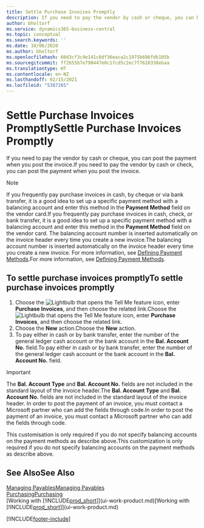 ```yaml
---
title: Settle Purchase Invoices Promptly
description: If you need to pay the vendor by cash or cheque, you can have the necessary posting done when you post the invoice.
author: bholtorf
ms.service: dynamics365-business-central
ms.topic: conceptual
ms.search.keywords: ''
ms.date: 10/06/2020
ms.author: bholtorf
ms.openlocfilehash: 60d3cf3c9e141c8df36eaca2c1975b696fdb105b
ms.sourcegitcommit: ff2b55b7e790447e0c1fcd5c2ec7f7610338ebaa
ms.translationtype: HT
ms.contentlocale: en-NZ
ms.lasthandoff: 02/15/2021
ms.locfileid: "5387265"
---
```

# <a name="settle-purchase-invoices-promptly"></a><span data-ttu-id="b893c-103">Settle Purchase Invoices Promptly</span><span class="sxs-lookup"><span data-stu-id="b893c-103">Settle Purchase Invoices Promptly</span></span>

<span data-ttu-id="b893c-104">If you need to pay the vendor by cash or cheque, you can post the payment when you post the invoice.</span><span class="sxs-lookup"><span data-stu-id="b893c-104">If you need to pay the vendor by cash or check, you can post the payment when you post the invoice.</span></span>  

> [!NOTE]  
> <span data-ttu-id="b893c-105">If you frequently pay purchase invoices in cash, by cheque or via bank transfer, it is a good idea to set up a specific payment method with a balancing account and enter this method in the **Payment Method** field on the vendor card.</span><span class="sxs-lookup"><span data-stu-id="b893c-105">If you frequently pay purchase invoices in cash, check, or bank transfer, it is a good idea to set up a specific payment method with a balancing account and enter this method in the **Payment Method** field on the vendor card.</span></span> <span data-ttu-id="b893c-106">The balancing account number is inserted automatically on the invoice header every time you create a new invoice.</span><span class="sxs-lookup"><span data-stu-id="b893c-106">The balancing account number is inserted automatically on the invoice header every time you create a new invoice.</span></span> <span data-ttu-id="b893c-107">For more information, see [Defining Payment Methods](finance-payment-methods.md).</span><span class="sxs-lookup"><span data-stu-id="b893c-107">For more information, see [Defining Payment Methods](finance-payment-methods.md).</span></span>  

## <a name="to-settle-purchase-invoices-promptly"></a><span data-ttu-id="b893c-108">To settle purchase invoices promptly</span><span class="sxs-lookup"><span data-stu-id="b893c-108">To settle purchase invoices promptly</span></span>

1. <span data-ttu-id="b893c-109">Choose the ![Lightbulb that opens the Tell Me feature](media/ui-search/search_small.png "Tell me what you want to do") icon, enter **Purchase Invoices**, and then choose the related link.</span><span class="sxs-lookup"><span data-stu-id="b893c-109">Choose the ![Lightbulb that opens the Tell Me feature](media/ui-search/search_small.png "Tell me what you want to do") icon, enter **Purchase Invoices**, and then choose the related link.</span></span>  
2. <span data-ttu-id="b893c-110">Choose the **New** action.</span><span class="sxs-lookup"><span data-stu-id="b893c-110">Choose the **New** action.</span></span>  
3. <span data-ttu-id="b893c-111">To pay either in cash or by bank transfer, enter the number of the general ledger cash account or the bank account in the **Bal. Account No.** field.</span><span class="sxs-lookup"><span data-stu-id="b893c-111">To pay either in cash or by bank transfer, enter the number of the general ledger cash account or the bank account in the **Bal. Account No.** field.</span></span>  

> [!IMPORTANT]  
> <span data-ttu-id="b893c-112">The **Bal. Account Type** and **Bal. Account No.** fields are not included in the standard layout of the invoice header.</span><span class="sxs-lookup"><span data-stu-id="b893c-112">The **Bal. Account Type** and **Bal. Account No.** fields are not included in the standard layout of the invoice header.</span></span> <span data-ttu-id="b893c-113">In order to post the payment of an invoice, you must contact a Microsoft partner who can add the fields through code.</span><span class="sxs-lookup"><span data-stu-id="b893c-113">In order to post the payment of an invoice, you must contact a Microsoft partner who can add the fields through code.</span></span>  
>
> <span data-ttu-id="b893c-114">This customisation is only required if you do not specify balancing accounts on the payment methods as describe above.</span><span class="sxs-lookup"><span data-stu-id="b893c-114">This customization is only required if you do not specify balancing accounts on the payment methods as describe above.</span></span>

## <a name="see-also"></a><span data-ttu-id="b893c-115">See Also</span><span class="sxs-lookup"><span data-stu-id="b893c-115">See Also</span></span>

[<span data-ttu-id="b893c-116">Managing Payables</span><span class="sxs-lookup"><span data-stu-id="b893c-116">Managing Payables</span></span>](payables-manage-payables.md)  
[<span data-ttu-id="b893c-117">Purchasing</span><span class="sxs-lookup"><span data-stu-id="b893c-117">Purchasing</span></span>](purchasing-manage-purchasing.md)  
<span data-ttu-id="b893c-118">[Working with [!INCLUDE[prod_short](includes/prod_short.md)]](ui-work-product.md)</span><span class="sxs-lookup"><span data-stu-id="b893c-118">[Working with [!INCLUDE[prod_short](includes/prod_short.md)]](ui-work-product.md)</span></span>  


[!INCLUDE[footer-include](includes/footer-banner.md)]